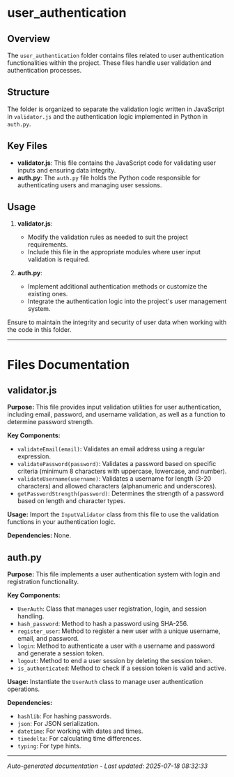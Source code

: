 # user_authentication

## Overview
The `user_authentication` folder contains files related to user authentication functionalities within the project. These files handle user validation and authentication processes.

## Structure
The folder is organized to separate the validation logic written in JavaScript in `validator.js` and the authentication logic implemented in Python in `auth.py`.

## Key Files
- **validator.js**: This file contains the JavaScript code for validating user inputs and ensuring data integrity.
- **auth.py**: The `auth.py` file holds the Python code responsible for authenticating users and managing user sessions.

## Usage
1. **validator.js**:
   - Modify the validation rules as needed to suit the project requirements.
   - Include this file in the appropriate modules where user input validation is required.

2. **auth.py**:
   - Implement additional authentication methods or customize the existing ones.
   - Integrate the authentication logic into the project's user management system.

Ensure to maintain the integrity and security of user data when working with the code in this folder.

---

# Files Documentation

## validator.js

**Purpose:** This file provides input validation utilities for user authentication, including email, password, and username validation, as well as a function to determine password strength.

**Key Components:**
- `validateEmail(email)`: Validates an email address using a regular expression.
- `validatePassword(password)`: Validates a password based on specific criteria (minimum 8 characters with uppercase, lowercase, and number).
- `validateUsername(username)`: Validates a username for length (3-20 characters) and allowed characters (alphanumeric and underscores).
- `getPasswordStrength(password)`: Determines the strength of a password based on length and character types.

**Usage:** Import the `InputValidator` class from this file to use the validation functions in your authentication logic.

**Dependencies:** None.

## auth.py

**Purpose:** This file implements a user authentication system with login and registration functionality.

**Key Components:**
- `UserAuth`: Class that manages user registration, login, and session handling.
- `hash_password`: Method to hash a password using SHA-256.
- `register_user`: Method to register a new user with a unique username, email, and password.
- `login`: Method to authenticate a user with a username and password and generate a session token.
- `logout`: Method to end a user session by deleting the session token.
- `is_authenticated`: Method to check if a session token is valid and active.

**Usage:** Instantiate the `UserAuth` class to manage user authentication operations.

**Dependencies:** 
- `hashlib`: For hashing passwords.
- `json`: For JSON serialization.
- `datetime`: For working with dates and times.
- `timedelta`: For calculating time differences.
- `typing`: For type hints.

---
*Auto-generated documentation - Last updated: 2025-07-18 08:32:33*
